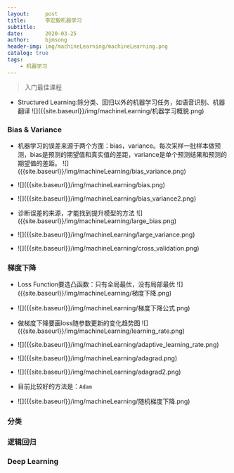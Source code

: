 ```yaml
---
layout:     post
title:      李宏毅机器学习
subtitle:   
date:       2020-03-25
author:     bjmsong
header-img: img/machineLearning/machineLearning.png
catalog: true
tags:
    - 机器学习
---
```


> 入门最佳课程



<ul> 
<li markdown="1"> 
Structured Learning:除分类、回归以外的机器学习任务，如语音识别、机器翻译
![]({{site.baseurl}}/img/machineLearning/机器学习概貌.png) 
</li> 
</ul> 

### Bias & Variance

<ul> 
<li markdown="1"> 
机器学习的误差来源于两个方面：bias，variance。每次采样一批样本做预测，bias是预测的期望值和真实值的差距，variance是单个预测结果和预测的期望值的差距。
![]({{site.baseurl}}/img/machineLearning/bias_variance.png) 
</li> 
</ul> 

<ul> 
<li markdown="1"> 
![]({{site.baseurl}}/img/machineLearning/bias.png) 
</li> 
</ul> 

<ul> 
<li markdown="1"> 
![]({{site.baseurl}}/img/machineLearning/bias_variance2.png) 
</li> 
</ul> 

<ul> 
<li markdown="1"> 
诊断误差的来源，才能找到提升模型的方法    
![]({{site.baseurl}}/img/machineLearning/large_bias.png) 
</li> 
</ul> 

<ul> 
<li markdown="1"> 
![]({{site.baseurl}}/img/machineLearning/large_variance.png) 
</li> 
</ul> 

<ul> 
<li markdown="1"> 
![]({{site.baseurl}}/img/machineLearning/cross_validation.png) 
</li> 
</ul> 



### 梯度下降

<ul> 
<li markdown="1"> 
Loss Function要选凸函数：只有全局最优，没有局部最优
![]({{site.baseurl}}/img/machineLearning/梯度下降.png) 
</li> 
</ul> 

<ul> 
<li markdown="1"> 
![]({{site.baseurl}}/img/machineLearning/梯度下降公式.png) 
</li> 
</ul> 

<ul> 
<li markdown="1"> 
做梯度下降要画loss随参数更新的变化趋势图
![]({{site.baseurl}}/img/machineLearning/learning_rate.png) 
</li> 
</ul> 

<ul> 
<li markdown="1"> 
![]({{site.baseurl}}/img/machineLearning/adaptive_learning_rate.png) 
</li> 
</ul> 

<ul> 
<li markdown="1"> 
![]({{site.baseurl}}/img/machineLearning/adagrad.png) 
</li> 
</ul> 

<ul> 
<li markdown="1"> 
![]({{site.baseurl}}/img/machineLearning/adagrad2.png) 
</li> 
</ul> 

- 目前比较好的方法是：`Adam`

<ul> 
<li markdown="1"> 
![]({{site.baseurl}}/img/machineLearning/随机梯度下降.png) 
</li> 
</ul> 





### 分类



### 逻辑回归



### Deep Learning
